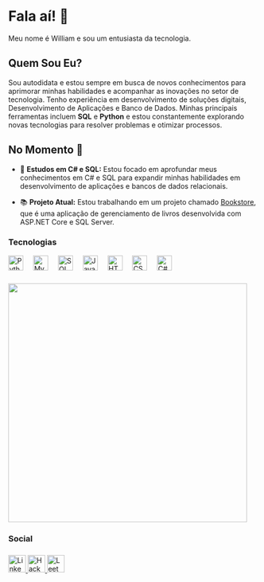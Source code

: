 <h1 align="left">Fala aí! 🍃</h1>

Meu nome é William e sou um entusiasta da tecnologia.

<h2>Quem Sou Eu?</h2>

<p>
Sou autodidata e estou sempre em busca de novos conhecimentos para aprimorar minhas habilidades e acompanhar as inovações no setor de tecnologia. Tenho experiência em desenvolvimento de soluções digitais, Desenvolvimento de Aplicações e Banco de Dados. Minhas principais ferramentas incluem <b>SQL</b> e <b>Python</b> e estou constantemente explorando novas tecnologias para resolver problemas e otimizar processos.
</p>

<h2>No Momento 🧠</h2>

- 🚀 <strong>Estudos em C# e SQL:</strong> Estou focado em aprofundar meus conhecimentos em C# e SQL para expandir minhas habilidades em desenvolvimento de aplicações e bancos de dados relacionais.

- 📚 <strong>Projeto Atual:</strong> Estou trabalhando em um projeto chamado [Bookstore](https://github.com/LiamFer/Bookstore), que é uma aplicação de gerenciamento de livros desenvolvida com ASP.NET Core e SQL Server.

<h3 align="left">Tecnologias</h3>
<div align="left">
  <img src="https://img.shields.io/badge/Python-3776AB?logo=python&logoColor=white&style=for-the-badge" height="30" alt="Python logo"  />
  <img width="12" />
  <img src="https://img.shields.io/badge/mysql-4479A1.svg?style=for-the-badge&logo=mysql&logoColor=white" height="30" alt="MySQL logo"  />
  <img width="12" />
  <img src="https://img.shields.io/badge/SQL%20Server-CC2927?logo=microsoft-sql-server&logoColor=white&style=for-the-badge" height="30" alt="SQL Server logo" />
  <img width="12" />
  <img src="https://img.shields.io/badge/JavaScript-F7DF1E?logo=javascript&logoColor=black&style=for-the-badge" height="30" alt="JavaScript logo"  />
  <img width="12" />
  <img src="https://img.shields.io/badge/HTML5-E34F26?logo=html5&logoColor=white&style=for-the-badge" height="30" alt="HTML logo"  />
  <img width="12" />
  <img src="https://img.shields.io/badge/CSS3-1572B6?logo=css3&logoColor=white&style=for-the-badge" height="30" alt="CSS logo"  />
  <img width="12" />
  <img src="https://img.shields.io/badge/C%23-239120.svg?style=for-the-badge&logo=c-sharp&logoColor=white" height="30" alt="C# logo"  />
  <img width="12" />
</div>

###

<div align="left">
  <img height="480" src="https://64.media.tumblr.com/3ebef054c877d03c507aa8c40149908b/6ea0a0e867ebf441-0d/s1280x1920/515b1f92b9830672a913d4f32c3f233b08bf3643.gif"  />
</div>

###


<h3 align="left">Social</h3>

###

<div align="left">
  <a href="https://www.linkedin.com/in/willfernandes/" target="_blank">
    <img src="https://img.shields.io/static/v1?message=LinkedIn&logo=linkedin&label=&color=0077B5&logoColor=white&labelColor=&style=for-the-badge" height="35" alt="LinkedIn logo"  />
  </a>
  <a href="https://www.hackerrank.com/profile/wiilfern1910" target="_blank">
    <img src="https://img.shields.io/static/v1?message=HackerRank&logo=hackerrank&label=&color=2EC866&logoColor=white&labelColor=&style=for-the-badge" height="35" alt="HackerRank logo"  />
  </a>
  <a href="https://leetcode.com/u/liamfer/" target="_blank">
    <img src="https://img.shields.io/static/v1?message=LeetCode&logo=leetcode&label=&color=FFA116&logoColor=white&labelColor=&style=for-the-badge" height="35" alt="LeetCode logo"  />
  </a>
</div>
